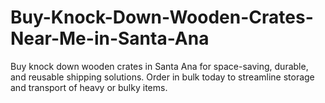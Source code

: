 # Buy-Knock-Down-Wooden-Crates-Near-Me-in-Santa-Ana
Buy knock down wooden crates in Santa Ana for space-saving, durable, and reusable shipping solutions. Order in bulk today to streamline storage and transport of heavy or bulky items.
